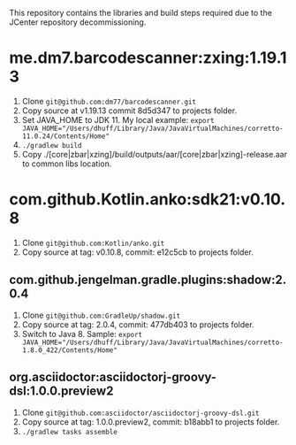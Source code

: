 This repository contains the libraries and build steps required due to the JCenter repository decommissioning.

# me.dm7.barcodescanner:zxing:1.19.13
1. Clone `git@github.com:dm77/barcodescanner.git`
1. Copy source at v1.19.13 commit 8d5d347 to projects folder.
1. Set JAVA_HOME to JDK 11. My local example: `export JAVA_HOME="/Users/dhuff/Library/Java/JavaVirtualMachines/corretto-11.0.24/Contents/Home"`
1. `./gradlew build`
1. Copy ./[core|zbar|xzing]/build/outputs/aar/[core|zbar|xzing]-release.aar to common libs location.

# com.github.Kotlin.anko:sdk21:v0.10.8
1. Clone `git@github.com:Kotlin/anko.git`
1. Copy source at tag: v0.10.8, commit: e12c5cb to projects folder.

## com.github.jengelman.gradle.plugins:shadow:2.0.4
1. Clone `git@github.com:GradleUp/shadow.git`
1. Copy source at tag: 2.0.4, commit: 477db403 to projects folder.
1. Switch to Java 8. Sample: `export JAVA_HOME="/Users/dhuff/Library/Java/JavaVirtualMachines/corretto-1.8.0_422/Contents/Home"`

## org.asciidoctor:asciidoctorj-groovy-dsl:1.0.0.preview2
1. Clone `git@github.com:asciidoctor/asciidoctorj-groovy-dsl.git`
1. Copy source at tag: 1.0.0.preview2, commit: b18abb1 to projects folder.
1. `./gradlew tasks assemble`
